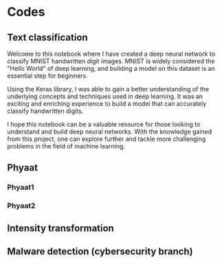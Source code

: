 # Codes

## Text classification
Welcome to this notebook where I have created a deep neural network to classify MNIST handwritten digit images. MNIST is widely considered the "Hello World" of deep learning, and building a model on this dataset is an essential step for beginners.

Using the Keras library, I was able to gain a better understanding of the underlying concepts and techniques used in deep learning. It was an exciting and enriching experience to build a model that can accurately classify handwritten digits.

I hope this notebook can be a valuable resource for those looking to understand and build deep neural networks. With the knowledge gained from this project, one can explore further and tackle more challenging problems in the field of machine learning.
## Phyaat
### Phyaat1
### Phyaat2
## Intensity transformation
## Malware detection (cybersecurity branch)
